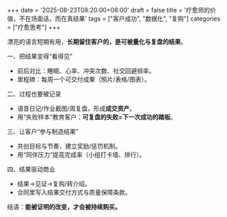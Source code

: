 +++
date = '2025-08-23T08:20:00+08:00'
draft = false
title = '疗愈师的价值，不在场面话，而在真结果'
tags = ["客户成功", "数据化", "复购"]
categories = ["疗愈思考"]
+++

漂亮的语言短期有用，**长期留住客户的，是可被量化与复盘的结果**。

一、把结果变得“看得见”
- 前后对比：睡眠、心率、冲突次数、社交回避频率。
- 里程碑：每周一个可交付成果（照片/表格/图表）。

二、过程也要被记录
- 语音日记/作业截图/周复盘，形成**成交资产**。
- 用“失败样本”教育客户：**可复盘的失败=下一次成功的踏板**。

三、让客户“参与制造结果”
- 共创目标与节奏，建立奖励/惩罚机制。
- 用“同伴压力”提高完成率（小组打卡墙、排行）。

四、结果驱动商业
- 结果→见证→复购/转介绍。
- 合同里写入结果交付方式与质量保障条款。

结语：**能被证明的改变，才会被持续购买。**